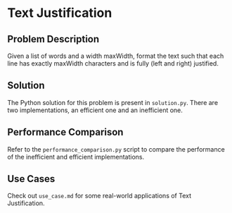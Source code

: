 # Text Justification

## Problem Description

Given a list of words and a width maxWidth, format the text such that each line has exactly maxWidth characters and is fully (left and right) justified.

## Solution

The Python solution for this problem is present in `solution.py`. There are two implementations, an efficient one and an inefficient one.

## Performance Comparison

Refer to the `performance_comparison.py` script to compare the performance of the inefficient and efficient implementations.

## Use Cases

Check out `use_case.md` for some real-world applications of Text Justification.
